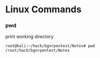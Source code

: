 # Linux Commands
### pwd
print working directory 
```shell
root@kali:~/hack/bgnrpentest/Notes# pwd
/root/hack/bgnrpentest/Notes
```
